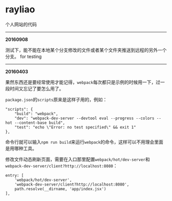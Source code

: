# rayliao

个人网站的代码

---

**20160908**

测试下，能不能在本地某个分支修改的文件或者某个文件夹推送到远程的另外一个分支。
for testing

---

**20160403**

果然东西还是要经常使用才能记得，`webpack`每次都只是示例的时候用一下，过一段时间又忘记了要怎么用了。

`package.json`的`scripts`原来是这样子用的，例如：

```
"scripts": {
	"build": "webpack",
	"dev": "webpack-dev-server --devtool eval --progress --colors --hot --content-base build",
	"test": "echo \"Error: no test specified\" && exit 1"
},
```

命令行就可以输入`npm run build`来运行`webpack`的命令，这样可以不用理会里面是用哪种工具。

修改文件动态刷新页面，需要在入口那里配置`webpack/hot/dev-server`和`webpack-dev-server/client?http://localhost:8080`：

```
entry: [
	'webpack/hot/dev-server',
	'webpack-dev-server/client?http://localhost:8080',
	path.resolve(__dirname, 'app/index.jsx')
],
```